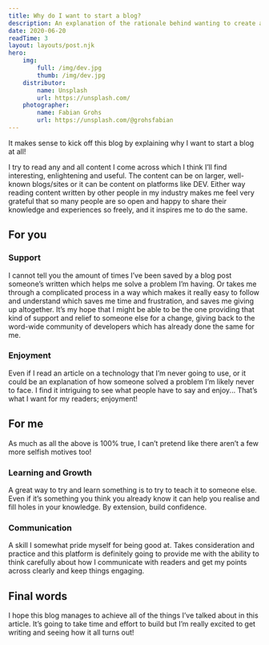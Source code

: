 ```yaml
---
title: Why do I want to start a blog?
description: An explanation of the rationale behind wanting to create and write on my own personal blog and an idea of what I'm trying to achieve for myself and my readers.
date: 2020-06-20
readTime: 3
layout: layouts/post.njk
hero:
    img:
        full: /img/dev.jpg
        thumb: /img/dev.jpg
    distributor:
        name: Unsplash
        url: https://unsplash.com/
    photographer:
        name: Fabian Grohs
        url: https://unsplash.com/@grohsfabian
---
```


It makes sense to kick off this blog by explaining why I want to start a blog at all!

I try to read any and all content I come across which I think I’ll find interesting, enlightening and useful. The content can be on larger, well-known blogs/sites or it can be content on platforms like DEV. Either way reading content written by other people in my industry makes me feel very grateful that so many people are so open and happy to share their knowledge and experiences so freely, and it inspires me to do the same.

## For you

### Support

I cannot tell you the amount of times I’ve been saved by a blog post someone’s written which helps me solve a problem I’m having. Or takes me through a complicated process in a way which makes it really easy to follow and understand which saves me time and frustration, and saves me giving up altogether. It’s my hope that I might be able to be the one providing that kind of support and relief to someone else for a change, giving back to the word-wide community of developers which has already done the same for me.

### Enjoyment

Even if I read an article on a technology that I’m never going to use, or it could be an explanation of how someone solved a problem I’m likely never to face. I find it intriguing to see what people have to say and enjoy... That’s what I want for my readers; enjoyment!

## For me

As much as all the above is 100% true, I can’t pretend like there aren’t a few more selfish motives too!

### Learning and Growth

A great way to try and learn something is to try to teach it to someone else. Even if it’s something you think you already know it can help you realise and fill holes in your knowledge. By extension, build confidence.

### Communication

A skill I somewhat pride myself for being good at. Takes consideration and practice and this platform is definitely going to provide me with the ability to think carefully about how I communicate with readers and get my points across clearly and keep things engaging.

## Final words

I hope this blog manages to achieve all of the things I’ve talked about in this article. It’s going to take time and effort to build but I’m really excited to get writing and seeing how it all turns out!
